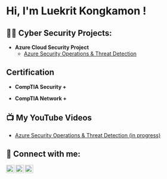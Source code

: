 <h1>Hi, I'm Luekrit Kongkamon ! 

<h2>👨‍💻 Cyber Security Projects:</h2>

- <b>Azure Cloud Security Project</b>
  - [Azure Security Operations & Threat Detection](https://github.com/Luekrit/Azure-Security-Operations-Threat-Detection/tree/main)

<h2> Certification </h2>

- <b>CompTIA Security +</b>

- <b>CompTIA Network +</b>


<h2>📺 My YouTube Videos</h2>

- [Azure Security Operations & Threat Detection (in progress) ](https://www.youtube.com)


<h2> 🤳 Connect with me:</h2>

[<img align="left" alt="JoshMadakor | YouTube" width="22px" src="https://cdn.jsdelivr.net/npm/simple-icons@v3/icons/youtube.svg" />][youtube]
[<img align="left" alt="JoshMadakor | LinkedIn" width="22px" src="https://cdn.jsdelivr.net/npm/simple-icons@v3/icons/linkedin.svg" />][linkedin]
[<img align="left" alt="JoshMadakor | Instagram" width="22px" src="https://cdn.jsdelivr.net/npm/simple-icons@v3/icons/instagram.svg" />][instagram]


[youtube]: https://www.youtube.com/
[instagram]: https://www.instagram.com/
[linkedin]: https://www.linkedin.com/in/luekrit-kongkamon/
<!--
**joshmadakor1/joshmadakor1** is a ✨ _special_ ✨ repository because its `README.md` (this file) appears on your GitHub profile.

Here are some ideas to get you started:

- 🔭 I’m currently working on ...
- 🌱 I’m currently learning ...
- 👯 I’m looking to collaborate on ...
- 🤔 I’m looking for help with ...
- 💬 Ask me about ...
- 📫 How to reach me: ...
- 😄 Pronouns: ...
- ⚡ Fun fact: ...
-->
